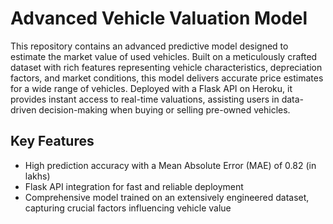 # Advanced Vehicle Valuation Model

This repository contains an advanced predictive model designed to estimate the market value of used vehicles. Built on a meticulously crafted dataset with rich features representing vehicle characteristics, depreciation factors, and market conditions, this model delivers accurate price estimates for a wide range of vehicles. Deployed with a Flask API on Heroku, it provides instant access to real-time valuations, assisting users in data-driven decision-making when buying or selling pre-owned vehicles.

## Key Features
- High prediction accuracy with a Mean Absolute Error (MAE) of 0.82 (in lakhs)
- Flask API integration for fast and reliable deployment
- Comprehensive model trained on an extensively engineered dataset, capturing crucial factors influencing vehicle value
